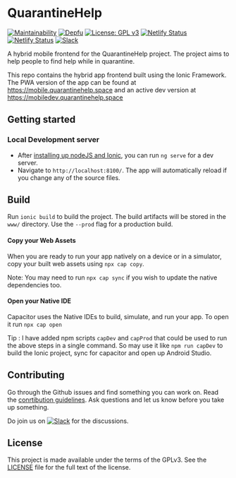 # QuarantineHelp

[![Maintainability](https://api.codeclimate.com/v1/badges/16dd5e6b09dc22885e35/maintainability)](https://codeclimate.com/github/Quarantined-Help/quarantined-hybrid-app/maintainability)
[![Depfu](https://badges.depfu.com/badges/8bf41f1c7aea414b96f712e8d77f86be/count.svg)](https://depfu.com/github/Quarantined-Help/quarantined-hybrid-app?project_id=11656)
[![License: GPL v3](https://img.shields.io/badge/License-GPL%20v3-blue.svg)](https://www.gnu.org/licenses/gpl-3.0)
[![Netlify Status](https://img.shields.io/netlify/c3bf37cb-7592-4f95-8e89-c2636bfd9bf0?label=netlify%20live)](https://app.netlify.com/sites/qhmobile/deploys)
[![Netlify Status](https://img.shields.io/netlify/5b4633d8-6473-4c15-bed7-acf6b442adf1?label=netlify%20dev)](https://app.netlify.com/sites/qhmobiledev/deployss)
[![Slack](https://cdn.brandfolder.io/5H442O3W/as/pl546j-7le8zk-ex8w65/Slack_RGB.auto?width=78&height=20)][slack-invite]

A hybrid mobile frontend for the QuarantineHelp project. The project aims to help people to find help while in quarantine.

This repo contains the hybrid app frontend built using the Ionic Framework. The PWA version of the app can be found at https://mobile.quarantinehelp.space and an active dev version at https://mobiledev.quarantinehelp.space

## Getting started

### Local Development server

- After [installing up nodeJS and Ionic](https://ionicframework.com/docs/installation/cli), you can run `ng serve` for a dev server.
- Navigate to `http://localhost:8100/`. The app will automatically reload if you change any of the source files.

## Build

Run `ionic build` to build the project. The build artifacts will be stored in the `www/` directory. Use the `--prod` flag for a production build.

#### Copy your Web Assets

When you are ready to run your app natively on a device or in a simulator, copy your built web assets using `npx cap copy`.

Note: You may need to run `npx cap sync` if you wish to update the native dependencies too.

#### Open your Native IDE

Capacitor uses the Native IDEs to build, simulate, and run your app. To open it run `npx cap open`

Tip : I have added npm scripts `capDev` and `capProd` that could be used to run the above steps in a single command. So may use it like `npm run capDev` to build the Ionic project, sync for capacitor and open up Android Studio.

## Contributing

Go through the Github issues and find something you can work on. Read the [conrtibution guidelines](https://github.com/Quarantine-Help/quarantine-hybrid-app/blob/master/CONTRIBUTING.md). Ask questions and let us know before you take up something. 

Do join us on [![Slack](https://cdn.brandfolder.io/5H442O3W/as/pl546j-7le8zk-ex8w65/Slack_RGB.auto?width=78&height=20)][slack-invite] for the discussions.

## License

This project is made available under the terms of the GPLv3. See the [LICENSE][license] file for the full text of the license.

[license]: https://github.com/Quarantine-Help/quarantine-hybrid-app/blob/master/LICENSE
[slack-invite]: https://join.slack.com/t/quarantinehelp/shared_invite/zt-d0259x7q-BiC_viQhLRoQqqc5j~P0uw
